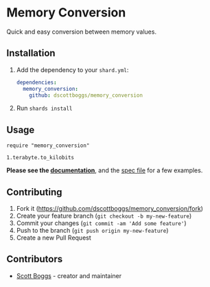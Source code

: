 # Memory Conversion

Quick and easy conversion between memory values.

## Installation

1. Add the dependency to your `shard.yml`:

   ```yaml
   dependencies:
     memory_conversion:
       github: dscottboggs/memory_conversion
   ```

2. Run `shards install`

## Usage

```crystal
require "memory_conversion"

1.terabyte.to_kilobits
```

**Please see the [documentation](https://dscottboggs.github.io/memory_conversion/Number.html)**, and the [spec file](https://github.com/dscottboggs/memory_conversion/blob/master/spec/memory_conversion_spec.cr) for a few examples.

## Contributing

1. Fork it (<https://github.com/dscottboggs/memory_conversion/fork>)
2. Create your feature branch (`git checkout -b my-new-feature`)
3. Commit your changes (`git commit -am 'Add some feature'`)
4. Push to the branch (`git push origin my-new-feature`)
5. Create a new Pull Request

## Contributors

- [Scott Boggs](https://github.com/dscottboggs) - creator and maintainer
